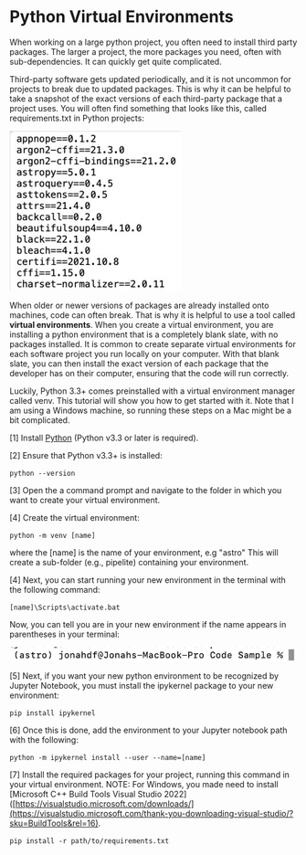 <h1>Python Virtual Environments</h1>

When working on a large python project, you often need to install third party packages. The larger a project, the more packages you need, often with sub-dependencies. It can quickly get quite complicated. 

Third-party software gets updated periodically, and it is not uncommon for projects to break due to updated packages. This is why it can be helpful to take a snapshot of the exact versions of each third-party package that a project uses. You will often find something that looks like this, called requirements.txt in Python projects:

![requirements.txt](images/requirements.txt.jog.jpg)

When older or newer versions of packages are already installed onto machines, code can often break. That is why it is helpful to use a tool called **virtual environments**. When you create a virtual environment, you are installing a python environment that is a completely blank slate, with no packages installed. It is common to create separate virtual environments for each software project you run locally on your computer. With that blank slate, you can then install the exact version of each package that the developer has on their computer, ensuring that the code will run correctly.

Luckily, Python 3.3+ comes preinstalled with a virtual environment manager called venv. This tutorial will show you how to get started with it. Note that I am using a Windows machine, so running these steps on a Mac might be a bit complicated.

[1] Install [Python](https://www.python.org/ftp/python/3.10.5/python-3.10.5-amd64.exe) (Python v3.3 or later is required).

[2] Ensure that Python v3.3+ is installed:

```
python --version
```

[3] Open the a command prompt and navigate to the folder in which you want to create your virtual environment. 

[4] Create the virtual environment:

```
python -m venv [name]
```

where the [name] is the name of your environment, e.g "astro" This will create a sub-folder (e.g., pipelite) containing your environment.

[4] Next, you can start running your new environment in the terminal with the following command:

```
[name]\Scripts\activate.bat
```

Now, you can tell you are in your new environment if the name appears in parentheses in your terminal:

![python command line](images/python_environment.jpg)

[5] Next, if you want your new python environment to be recognized by Jupyter Notebook, you must install the ipykernel package to your new environment:

```
pip install ipykernel
```

[6] Once this is done, add the environment to your Jupyter notebook path with the following:

```
python -m ipykernel install --user --name=[name]
```

[7] Install the required packages for your project, running this command in your virtual environment. NOTE: For Windows, you made need to install [Microsoft C++ Build Tools Visual Studio 2022]([https://visualstudio.microsoft.com/downloads/](https://visualstudio.microsoft.com/thank-you-downloading-visual-studio/?sku=BuildTools&rel=16).

```
pip install -r path/to/requirements.txt
```
